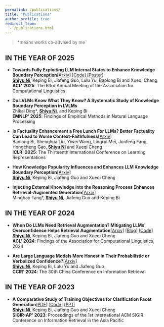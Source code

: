 ```yaml
---
permalink: /publications/
title: "Publications"
author_profile: true
redirect_from: 
  - /publications.html
---
```




> *means works co-advised by me

## IN THE YEAR OF 2025

- **Towards Fully Exploiting LLM Internal States to Enhance Knowledge Boundary Perception**[[Arxiv](https://arxiv.org/abs/2502.11677)] [[Code](https://github.com/ShiyuNee/LLM-Knowledge-Boundary-Perception-via-Internal-States)] [[Poster](https://github.com/Trustworthy-Information-Access/LLM-Knowledge-Boundary-Perception-via-Internal-States/blob/master/poster.pdf)]<br><ins>**Shiyu Ni**</ins>, Keping Bi, Jiafeng Guo, Lulu Yu, Baolong Bi and Xueqi Cheng  <br>**ACL' 2025**:  The 63rd Annual Meeting of the Association for Computational Linguistics

- **Do LVLMs Know What They Know? A Systematic Study of Knowledge Boundary Perception in LVLMs**<br>Zhikai Ding*, <ins>**Shiyu Ni**</ins>, and Keping Bi  <br>**EMNLP' 2025**:  Findings of Empirical Methods in Natural Language Processing

- **Is Factuality Enhancement a Free Lunch For LLMs? Better Factuality Can Lead to Worse Context-Faithfulness**[[Arxiv](https://arxiv.org/abs/2404.00216)]  <br>Baolong Bi, Shenghua Liu, Yiwei Wang, Lingrui Mei, Junfeng Fang, Hongcheng Gao, <ins>**Shiyu Ni**</ins> and Xueqi Cheng  <br>**ICLR' 2025**:  The Thirteenth International Conference on Learning Representations

- **How Knowledge Popularity Influences and Enhances LLM Knowledge Boundary Perception**[[Arxiv](https://arxiv.org/pdf/2505.17537)]<br>
  <ins>**Shiyu Ni**</ins>, Keping Bi, Jiafeng Guo and Xueqi Cheng  <br>
  
- **Injecting External Knowledge into the Reasoning Process Enhances Retrieval-Augmented Generation**[[Arxiv](https://www.arxiv.org/abs/2507.19333)]<br>Minghao Tang*, <ins>**Shiyu Ni**</ins>, Jiafeng Guo and Keping Bi  <br>
  
  

## IN THE YEAR OF 2024

- **When Do LLMs Need Retrieval Augmentation? Mitigating LLMs' Overconfidence Helps Retrieval Augmentation**[[Arxiv](https://arxiv.org/abs/2402.11457)] [[Blog](https://mp.weixin.qq.com/s/yhkGXXjYdoM-KIhHGgdjdA)] [[Code](https://github.com/ShiyuNee/When-to-Retrieve)]<br>
  <ins>**Shiyu Ni**</ins>, Keping Bi, Jiafeng Guo and Xueqi Cheng  <br>**ACL' 2024**:  Findings of the Association for Computational Linguistics, 2024

- **Are Large Language Models More Honest in Their Probabilistic or Verbalized Confidence?**[[Arxiv](https://arxiv.org/pdf/2408.09773)]<br>
  <ins>**Shiyu Ni**</ins>, Keping Bi, Lulu Yu and Jiafeng Guo  <br>**CCIR' 2024**: The 30th China Conference on Information Retrieval
  
  

IN THE YEAR OF 2023
------

- **A Comparative Study of Training Objectives for Clarification Facet Generation**[[PDF](https://arxiv.org/pdf/2310.00703v1.pdf)] [[Code](https://github.com/ShiyuNee/Facet-Generation)] [[PPT](https://github.com/ShiyuNee/Facet-Generation/blob/master/SIGIR-AP2023-Shiyu.pptx)] <br>
  <ins>**Shiyu Ni**</ins>, Keping Bi, Jiafeng Guo and Xueqi Cheng  <br>**SIGIR-AP' 2023**: Proceedings of the 1st International ACM SIGIR Conference on Information Retrieval in the Asia Pacific
  
  
